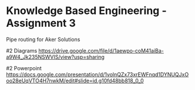# Knowledge Based Engineering - Assignment 3
Pipe routing for Aker Solutions

#2 Diagrams 
https://drive.google.com/file/d/1aewpo-coM41aiBa-a9W4_Jk235NSWVIS/view?usp=sharing

#2 Powerpoint 
https://docs.google.com/presentation/d/1volnQZx73xrEWFnqd1DYNUQJxOoo28eUqVTO4H7nwkM/edit#slide=id.g10fd48bb818_0_0
